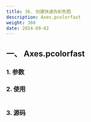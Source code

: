 ```yaml
---
title: 36. 创建快速伪彩色图
description: Axes.pcolorfast
weight: 360
date: 2024-09-02
---
```

<style>
th, td {
  border: 1px solid rgb(190, 190, 190);
}
</style>


## 一、 Axes.pcolorfast


### 1. 参数




### 2. 使用



```python


```


### 3. 源码
```python

```




